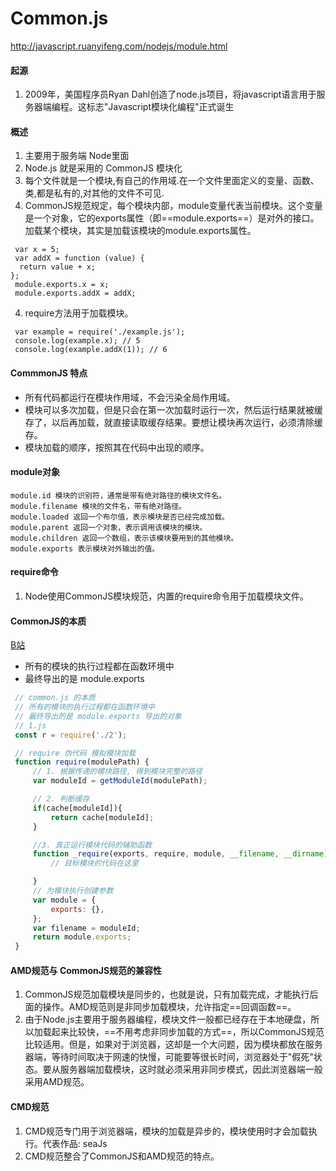 # Common.js
http://javascript.ruanyifeng.com/nodejs/module.html
#### 起源
1. 2009年，美国程序员Ryan Dahl创造了node.js项目，将javascript语言用于服务器端编程。这标志"Javascript模块化编程"正式诞生
#### 概述
1. 主要用于服务端 Node里面
1. Node.js 就是采用的 CommonJS 模块化
2. 每个文件就是一个模块,有自己的作用域.在一个文件里面定义的变量、函数、类,都是私有的,对其他的文件不可见.
3. CommonJS规范规定，每个模块内部，module变量代表当前模块。这个变量是一个对象，它的exports属性（即==module.exports==）是对外的接口。加载某个模块，其实是加载该模块的module.exports属性。
```
 var x = 5;
 var addX = function (value) {
  return value + x;
};
 module.exports.x = x;
 module.exports.addX = addX;
```
4. require方法用于加载模块。
```
 var example = require('./example.js');
 console.log(example.x); // 5
 console.log(example.addX(1)); // 6
```
#### CommmonJS 特点
- 所有代码都运行在模块作用域，不会污染全局作用域。
- 模块可以多次加载，但是只会在第一次加载时运行一次，然后运行结果就被缓存了，以后再加载，就直接读取缓存结果。要想让模块再次运行，必须清除缓存。
- 模块加载的顺序，按照其在代码中出现的顺序。


#### module对象
```
module.id 模块的识别符，通常是带有绝对路径的模块文件名。
module.filename 模块的文件名，带有绝对路径。
module.loaded 返回一个布尔值，表示模块是否已经完成加载。
module.parent 返回一个对象，表示调用该模块的模块。
module.children 返回一个数组，表示该模块要用到的其他模块。
module.exports 表示模块对外输出的值。
```
#### require命令
1. Node使用CommonJS模块规范，内置的require命令用于加载模块文件。

#### CommonJS的本质
[B站](https://www.bilibili.com/video/BV11iP5eJEz6)
- 所有的模块的执行过程都在函数环境中
- 最终导出的是 module.exports
```javascript
 // common.js 的本质
 // 所有的模块的执行过程都在函数环境中
 // 最终导出的是 module.exports 导出的对象
 // 1.js
 const r = require('./2');

 // require 伪代码 模拟模块加载
 function require(modulePath) {
     // 1. 根据传递的模块路径, 得到模块完整的路径
     var moduleId = getModuleId(modulePath);

     // 2. 判断缓存
     if(cache[moduleId]){
         return cache[moduleId];
     }

     //3. 真正运行模块代码的辅助函数
     function _require(exports, require, module, __filename, __dirname) {
         // 目标模块的代码在这里

     }
     // 为模块执行创建参数
     var module = {
         exports: {},
     };
     var filename = moduleId;
     return module.exports;
 }
```

#### AMD规范与 CommonJS规范的兼容性
1. CommonJS规范加载模块是同步的，也就是说，只有加载完成，才能执行后面的操作。AMD规范则是非同步加载模块，允许指定==回调函数==。
2. 由于Node.js主要用于服务器编程，模块文件一般都已经存在于本地硬盘，所以加载起来比较快，==不用考虑非同步加载的方式==，所以CommonJS规范比较适用。但是，如果对于浏览器，这却是一个大问题，因为模块都放在服务器端，等待时间取决于网速的快慢，可能要等很长时间，浏览器处于"假死"状态。要从服务器端加载模块，这时就必须采用非同步模式，因此浏览器端一般采用AMD规范。


#### CMD规范
1. CMD规范专门用于浏览器端，模块的加载是异步的，模块使用时才会加载执行。代表作品: seaJs
2. CMD规范整合了CommonJS和AMD规范的特点。
